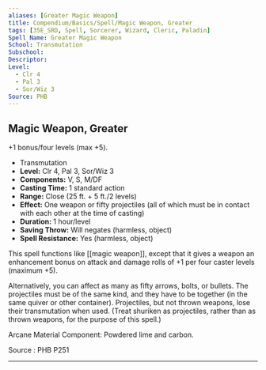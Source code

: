 ```yaml
---
aliases: [Greater Magic Weapon]
title: Compendium/Basics/Spell/Magic Weapon, Greater
tags: [35E_SRD, Spell, Sorcerer, Wizard, Cleric, Paladin]
Spell Name: Greater Magic Weapon
School: Transmutation
Subschool: 
Descriptor: 
Level:
  - Clr 4
  - Pal 3
  - Sor/Wiz 3
Source: PHB
---
```



## Magic Weapon, Greater

+1 bonus/four levels (max +5).

*   Transmutation
*   **Level:** Clr 4, Pal 3, Sor/Wiz 3
*   **Components:** V, S, M/DF
*   **Casting Time:** 1 standard action
*   **Range:** Close (25 ft. + 5 ft./2 levels)
*   **Effect:** One weapon or fifty projectiles (all of which must be in contact with each other at the time of casting)
*   **Duration:** 1 hour/level
*   **Saving Throw:** Will negates (harmless, object)
*   **Spell Resistance:** Yes (harmless, object)

This spell functions like [[magic weapon]], except that it gives a weapon an enhancement bonus on attack and damage rolls of +1 per four caster levels (maximum +5).

Alternatively, you can affect as many as fifty arrows, bolts, or bullets. The projectiles must be of the same kind, and they have to be together (in the same quiver or other container). Projectiles, but not thrown weapons, lose their transmutation when used. (Treat shuriken as projectiles, rather than as thrown weapons, for the purpose of this spell.)

Arcane Material Component:  Powdered lime and carbon.

Source : PHB P251

---
